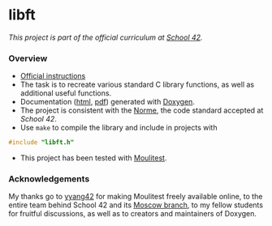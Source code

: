# libft

*This project is part of the official curriculum at [School 42](https://en.wikipedia.org/wiki/42_(school)).*

### Overview


* [Official instructions](docs/subjects/libft.en.pdf)
* The task is to recreate various standard C library functions, as well as additional useful functions.
* Documentation ([html](https://rawcdn.githack.com/almayor/libft/c8f1d0270d43dbdd3ebe6c12aa1bc6ac23ddcd15/docs/documentation-html/libft_8h.html), [pdf](./docs/documentation.pdf)) generated with [Doxygen](http://www.doxygen.nl).
* The project is consistent with the [Norme](docs/subjects/norme.en.pdf), the code standard accepted at *School 42*.
* Use `make` to compile the library and include in projects with
```c
#include "libft.h"
```
* This project has been tested with [Moulitest](https://github.com/yyang42/moulitest).

### Acknowledgements

My thanks go to [yyang42](https://github.com/yyang42) for making Moulitest freely available online, to the entire team behind School 42 and its [Moscow branch](https://21-school.ru
), to my fellow students for fruitful discussions, as well as to creators and maintainers of Doxygen.

